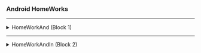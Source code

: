 ### Android HomeWorks
*****

<details close><summary> HomeWorkAnd (Block 1) </summary>
    <br>
    
#### Домашнее задание к занятию «1.1. Android Studio, SDK, эмулятор и первое приложение»

<details close><summary> Задача Code Like a Pro</summary>
    <br>
    
✔️ При выполнении задачи используется **GitHub Actions** для сборки приложения в ***apk-файл*** (и последующего тестирования) при каждом пуше.

Проект выводит на экран текстовую надпись **NMedia!** вместо **Hello, World**
> При создании проекта использовались следующие настройки:
>
>    applicationId: ru.netology.nmedia
> versionName: 1.0
> minSdk (минимальная версия Android): 23 (Android 6.0)
</details>  

#### Домашнее задание к занятию «1.2. Ресурсы, View и ViewGroup»

<details close><summary> Задача Launcher Icon</summary>
  <br>

Заменена стандартная иконка приложения Android на кастомную
- [логотип Нетологии](https://github.com/netology-code/and2-homeworks/blob/master/02_resources/assets/netology.svg)

![](https://raw.githubusercontent.com/netology-code/and2-homeworks/4c90eaafc1bb9566cabaa487c1442d8b647ea85e/02_resources/assets/netology.svg)

Для создания иконок используется Image Asset Studio, который входит в состав Android Studio и
позволяет выбрать изображение и сам разместит необходимые файлы в каталогах res/mipmap.

➡️ Начиная с Android 8.0, применяется подход адаптивных иконок запуска, которые разделяют подложку
иконки - **background** и непосредственно **foreground** - часть (чаще всего логотип), позволяя в
зависимости от устройства менять форму подложки.

<details close>

<summary> ❓ Если интересно - 💡 можно прочесть</summary>
<br>
Иконка указывается в манифесте: (атрибуты android:icon и android:roundIcon)

<?xml version="1.0" encoding="utf-8"?>
<manifest xmlns:android="http://schemas.android.com/apk/res/android"
package="ru.netology.nmedia">

    <application
        android:allowBackup="true"
        android:icon="@mipmap/ic_launcher"
        android:label="@string/app_name"
        android:roundIcon="@mipmap/ic_launcher_round"
        android:supportsRtl="true"
        android:theme="@style/AppTheme">
        <activity android:name=".MainActivity">
            <intent-filter>
                <action android:name="android.intent.action.MAIN" />

                <category android:name="android.intent.category.LAUNCHER" />
            </intent-filter>
        </activity>
    </application>

</manifest>

Эти значения ведут на файлы mipmap/ic_launcher и (mipmap/ic_launcher_round) соответственно. В
зависимости от версии платформы это будут либо сгенерированные изображения в формате png, либо xml,
в которых стоят ссылки на **foreground** и **background** ресурсы.
</details>

  </details>

<details close><summary> Задача Translations</summary>
  <br>
  
Добавление перевода на русский язык (для поддержания мультиязычности).

Переводиться должны:

* Название приложения (пусть на русском будет **"НМедиа"**)
* Текст (пусть на русском будет ***"НМедиа!"***)

</details>

#### Домашнее задание к занятию «1.3. Constraint Layout»

<details close><summary> Задача Layout</summary>
    <br>
    
Вёрстка для получения приложения следующего вида :arrow_heading_down:

![](https://github.com/netology-code/and2-homeworks/blob/master/03_constraint_layout/pic/layout.png?raw=true)

Реализована разметка в соответствии с заданием (при увеличении чисел изменяется величина строки).
Все иконки взяты из стандартного набора.

</details>

#### Домашнее задание к занятию «2.1. Обработка событий в Android»

<details close><summary> Like, Share</summary>
    <br>

Добавлен следующий функционал приложения:

* При клике на like меняется не только картинка, но и число рядом с ней: like - увеличивается на +1,
  dislike - уменьшается на -1
* При клике на share увеличиваться число рядом (10 раз нажали на share - +10)
* Добавлена логика с тысячами и миллионами: если количество лайков, share или просмотров перевалило
  за 999, то должно отображается 1K и т.д., а не 1000

:heavy_exclamation_mark::heavy_exclamation_mark::heavy_exclamation_mark: **Attention** :
heavy_exclamation_mark::heavy_exclamation_mark::heavy_exclamation_mark:

    1.1К отображается по достижении 1100
    После 10К сотни перестают отображаться
    После 1M сотни тысяч отображаются в формате 1.3M
    Логика по расчёту и преобразованию вынесена как отдельный объект

</details>

#### Домашнее задание к занятию «2.2. Архитектура: MVVM»

<details close><summary> Задача MVVM </summary>
    <br>

Проект переделан согласно архитектуре **MVVM**.

~~That's all~~ :hammer_and_wrench: ~~, but it's not easy~~ :trollface:

</details>

#### Домашнее задание к занятию «2.3. Отображение списков: RecyclerView»

<details close><summary> Задача RecyclerView </summary>
    <br>

В проект добавлена реализацию отображения списков на базе RecyclerView и ListAdapter.

По аналогии с лекцией к *OnLikeListener*, добавлен *OnShareListener*.

</details>

#### Домашнее задание к занятию «2.4. CRUD: списки, добавление, удаление, изменение»

<details close><summary> Задача Задача CRUD и отмена редактирования </summary>
    <br>

- В проект приложения добавлена реализация **CRUD**.

- Реализована отмена редактирования (по аналогии с *Telegram*)

![](https://github.com/netology-code/and2-homeworks/blob/master/07_crud/pic/cancel.png?raw=true)

Для этого с помощью ConstraintLayout сформирована соответствующую структура над полем ввода поста.
View объединены
в [виртуальную группу](https://developer.android.com/reference/androidx/constraintlayout/widget/Group)
.

Во ViewModel выставляются нужные значения для сокрытия и отображения панели:

    group.visibility = View.GONE        // сокрытие
    group.visibility = View.VISIBLE     // отображение

</details>

#### Домашнее задание к занятию «3.1. Material Design»

<details close><summary> Задача Кнопки </summary>
    <br>

Стилизованы кнопки **Like**, **Share**, **Menu**, а также **View** в виде *Button*, согласно
документации на компоненты  :
open_book:  [Buttons](https://material.io/develop/android/components/buttons).

Текст задан через атрибуты кнопки (кол-во лайков, шаринга, просмотров).

Создан и назначен кнопкам отдельный стиль ***styles.xml***.

</details>

#### Домашнее задание к занятию «3.2 Организация навигации (перемещение между Activity)»

<details close><summary> Задача Editing </summary>
    <br>

Реализованы создание поста и функция редактирования поста в отдельных *Activity*.

</details>

<details close><summary> Задача YouTube Video </summary>
    <br>

На **Intent'ах** в Android строится большая часть взаимодействия между приложениями, в частности, задействуются другие приложения для отображения нужного контента/выполнения действий и т.д. (Самые распространённые [Intent'ы](https://developer.android.com/guide/components/intents-common))
    
В разметку поста добавлен отдельный блок, который отображается при наличии ссылки на видео, при нажатии на который запускается неявный Intent со ссылкой. Далее сиситема его обрабатывает и отображает пользователю видео в браузере или в приложении YouTube.

<details close>
    
<summary> :pushpin: Реализация </summary>
    <br>

    Вместо обложки видео установлена картинка-заглушка и кнопка Play.
    Для запуска Intent'а можно кликать и на кнопке, и на обложке (т.е. пользователю не обязательно попадать в саму кнопку).
    Для открытия внешнего приложения:
        - используется URL'а вида: "https://www.youtube.com/watch?v=WhWc3b3KhnY";
        - передаётся этот URL в Uri.parse: Intent(Intent.ACTION_VIEW, Uri.parse('url'));
        - стартуется Activity с созданным Intent'ом.

</details>
    </details>
    

#### Домашнее задание к занятию «3.3 Хранение данных»

<details close><summary> Задача Хранение данных </summary>
    <br>

Сделана альтернативная реализация репозитория, которая работает с JSON-файлом в качестве постоянного
хранилища вместо In Memory.

</details>

#### Домашнее задание к занятию «3.4 Fragments, FragmentManager»

<details close><summary> Задача Details </summary>
    <br>

Приведение проекта к фрагментам.

Добавлен следующий функционал:

    - при нажатии на элемент списка - открывается фрагмент с конкретным постом;
    - работу с кнопками like, share и menu (редактировать, удалить) также можно проводить и во фрагменте с выбранным постом.

С этого выбранного фрагмента можно попасть:

    Если нажать на кнопку изменить, то на фрагмент редактирования.
    Если нажать на кнопку назад (системную), то на фрагмент со списком всех постов.
    Если нажать на кнопку удалить, то на фрагмент со списком всех постов.

</details>

#### Домашнее задание к занятию «4.1 SQL и SQLite»

<details close><summary> Задача SQL </summary>
    <br>

Произведена миграция проекта на ***SQLite***, с сохранением работоспособности приложения.

</details>

#### Домашнее задание к занятию «4.2 Библиотека Room»

<details close><summary> Задача Room </summary>
    <br>

Произведена миграция проекта на библиотеку ***ROOM***, с сохранением работоспособности приложения.

</details>

#### Домашнее задание к занятию «4.3 Notifications & Pushes»

<details close><summary> Задача Exceptions </summary>
    <br>

Добавлен обработчик ситуации, если в приложение придёт Notification, у которого поле action не соответствует ни одному значению из Enum'а Action.

</details>
<details close><summary> Задача New Post </summary>
    <br>

Реализовано получение уведомления о новом посте.

Уведомления о новых постах отображаются в формате:

    <имя пользователя> опубликовал новый пост:

    Текст поста... (на несколько строк)

</details>
</details>

*****

<details close><summary> HomeWorkAndIn (Block 2) </summary>
    <br>
    
#### Домашнее задание к занятию «1.2. Сетевые запросы: Main Thread & Background»

<details close><summary> Задача Likes </summary>
    <br>
    
Предоставлены описания API для реализации:

1. Добавление лайка:
    `POST /api/posts/{id}/likes`

2. Удаление лайка:
    `DELETE /api/posts/{id}/likes`

Где **{id}** - это идентификатор поста.

В ответ на оба запроса сервер присылает JSON обновленного поста, который можно использовать для отображения измененного поста в ленте.

В проекте реализвана функциональность простановки/снятия лайка. Для этого используется [код сервера с лекции](https://github.com/netology-code/andin-code/tree/master/02_threads/server).

> После выполнения запроса список постов обновляется, для отображения пользователю актуального количества лайков.

</details>
<details close><summary> Задача Swipe to Refresh* </summary>
    <br>
    
Реализована функциональность `Swipe To Refresh` в списках:

- Пользователь "тянет" сверху вниз список (или любое другое View)
- Появляется иконка обновления
- Список обновляется

>Для этого:
>
>1. Добавлена необходимая [зависимость в build.gradle](https://developer.android.com/jetpack/androidx/releases/swiperefreshlayout)
>2. ***RecyclerView*** завёрнут `в androidx.swiperefreshlayout.widget.SwipeRefreshLayout`
>3. `OnRefreshListener` заново запрашивает все посты с сервера
   
</details>

#### Домашнее задание к занятию «2.2 Современные подходы работы с многопоточностью»

<details close><summary> Задача OkHttp enqueue </summary>
    <br>
    
Перевод функциональности проекта с использования функции thread на enqueue из OkHttp. После выполнения запроса список постов обновляется, для отображения пользователю актуального количества лайков.

</details>

#### Домашнее задание к занятию «2.3 Многопоточность в Android»

<details close><summary> Задача Glide </summary>
    <br>
    
Реализовано отображение аватарок в приложении с использованием [проекта сервера](https://github.com/netology-code/andin-code/tree/master/06_android).

В качестве библиотеки для загрузки изображений использована библиотека ***Glide***.

</details>

<details close><summary> Задача Rounded </summary>
    <br>
    
Для реализации круглых аватарок, среди [методов трансформации](https://bumptech.github.io/glide/doc/transformations.html) был выбран наиболее подходящий класс *CircleCrop*.

</details>

<details close><summary> Задача Attachments* </summary>
    <br>
    
Для тех постов, у которых есть вложения (типа - *IMAGE*) ***attachment*** на сервере, реализовано отображение соответствующей картинки в посте :

![](https://github.com/netology-code/andin-homeworks/blob/master/06_android/pic/attachment.png?raw=true)

</details>

#### Домашнее задание к занятию «2.4 Retrofit (CRUD)»

<details close><summary> Задача Buggy Server </summary>
    <br>
    
Рассмотрен альтернативный (но очень частый) сценарий - [сервер](https://github.com/netology-code/andin-homeworks/blob/master/07_crud/server) периодически (а именно в 50% случаев) присылает не 2xx коды ответа. С его использованием реализована обработка подобного рода ошибок методом вывода на экран пользователя **Snackbar'а**

</details>

#### Домашнее задание к занятию «3.3 Coroutines в Android»

<details close><summary> Задача remove & likes </summary>
    <br>
    
Реализована функциональность удаления и проставления лайков.

Логика работы:
1. Сначала была модифицирована запись в локальной БД
2. Затем отправляется соответствующий запрос в API (HTTP)
Также произведена обработка ошибок и кнопка `Retry`, в случае, если запрос в API завершился с ошибкой (в том числе в случае отсутствия сетевого соединения*).

Примечание*: для этого не обязательно перезапускать сервер, достаточно отключить сеть в шторке телефона/эмулятора.

</details>

#### Домашнее задание к занятию «3.4 Flow»

<details close><summary> Задача New Posts </summary>
    <br>
    
В проекте реализован следующий функционал:

1. Посты, загружаемые в фоне (через `getNewer`), не отображаются сразу в `RecyclerView`, вместо этого выводится "плашка" как в [Vk](https://github.com/netology-code/andin-homeworks/blob/master/11_flow/pic/vk.png):
![](pic/vk.png)

![](https://github.com/netology-code/andin-homeworks/blob/master/11_flow/pic/vk.png)

2. При нажатии на "плашку" производится плавный скролл `RecyclerView` к самому верху и отображаются загруженные посты (сама "плашка" после этого удаляется).

</details>

#### Домашнее задание к занятию «4.1. Загрузка и отображение изображений»

<details close><summary> Задача Photo </summary>
    <br>
    
На примере загрузки изображений, реализовано их отображение. В качестве аналога взято приложение ***ВКонтакте***.

Если в посте есть картинка, то она отображается внутри этого поста. Если кликнуть на картинку, она открывается на весь экран:

![](https://github.com/netology-code/andin-homeworks/raw/master/12_images/pic/02.png)

Задача реализована через фрагменты, т.е. при клике на картинку открывается новый фрагмент, на котором изображение выводится на весь экран.

</details>

#### Домашнее задание к занятию «4.2. Регистрация, аутентификация и авторизация»

<details close><summary> Задача Аутентификация </summary>
    <br>
    
При нажатии на пункт меню **«Sign in»** реализована следующая последовательность действий:

1\. Открывается фрагмент с полями для ввода логина и пароля и кнопкой «Войти». Для этого фрагмента создана собственная `ViewModel`.

2\. Происходит отправка запроса пары логин / пароль с получаемым ответом в виде JSON.

3\. Далее сохраняется в `AppAuth`.

</details>

<details close><summary> Sign In to ... и Are you sure?* </summary>
    <br>
    
Реализован следующий функционал:

1\. Когда на экране находится лента постов в `PostViewModel`, проходит проверка, аутентифицирован ли пользователь. Проверка проходит при:
   * добавлении поста (нажатие на `addPost` (+);
   * лайке поста.
      
Если пользователь не аутентифицирован, появляется диалоговое окно с предложением пройти аутентификацию. Пользователь перенаправляется на фрагмент аутентификации.

2\. При создании поста возникает диалоговое окно с подтверждением выхода, если пользователь в `ActionBar` выбрал пункт меню `Sign Out`.

Если пользователь подтвердил выход, то перенаправляется на предыдущий фрагмент.

</details>

<details close><summary> Регистрация* </summary>
    <br>
    
При нажатии на пункт меню **«Sign Up»** реализована следующая последовательность действий:

1\. Открывается фрагмент с 4 полями для ввода имени, логина, пароля и подтверждения пароля и кнопкой «Зарегистрироваться». Для этого фрагмента создана собственная `ViewModel`.

2\. Отправляется запрос и в ответ получен JSON.

3\. Происходит сохранение в `AppAuth`.  
    
</details>

#### Домашнее задание к занятию «4.3. Рассылка и приём push-уведомлений»

<details close><summary> Задача RecipientId </summary>
    <br>
    
Реализована проверка `recipientId` при получении push-уведомления с сервера.

Для тестирования при помощи ***Postman*** отправлялся запрос вида:

```http request
POST http://localhost:9999/api/pushes?token=<--- Used TOKEN is set here --->
Content-Type: application/json
{
  "recipientId": null,
  "content": "Hello !!!"
}
```

</details>
    </details>

